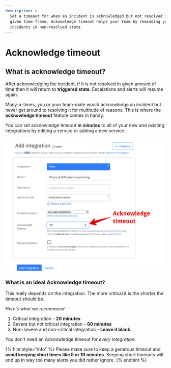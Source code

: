 ```yaml
---
description: >-
  Set a timeout for when an incident is acknowledged but not resolved in the
  given time frame. Acknowledge timeout helps your team by reminding you of
  incidents in non-resolved state
---
```


# Acknowledge timeout

## What is acknowledge timeout?

After acknowledging the incident, if it is not resolved in given amount of time then it will return to **triggered state**. Escalations and alerts will resume again.

Many-a-times, you or your team-mate would acknowledge an incident but never get around to resolving it for multitude of reasons. This is where the **acknowledge timeout** feature comes in handy. 

You can set acknowledge timeout **in minutes** to all of your new and existing integrations by editing a service or adding a new service. 

![Acknowledge timeout](../.gitbook/assets/ack-timeout.png)

### What is an ideal Acknowledge timeout?

This really depends on the integration. The more critical it is the shorter the timeout should be. 

_Here's what we recommend -_

1. Critical integration - **20 minutes**
2. Severe but not critical integration - **60 minutes**
3. Non-severe and non-critical integration - **Leave it blank.**

You don't need an Acknowledge timeout for _every integration._ 

{% hint style="info" %}
Please make sure to keep a generous timeout and **avoid keeping short times like 5 or 10 minutes**. Keeping short timeouts will end up in way too many alerts you did rather ignore.
{% endhint %}

